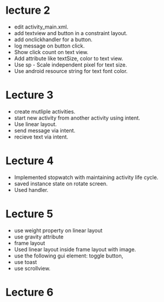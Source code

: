# lecture 2
- edit activity_main.xml. 
- add textview and button in a constraint layout. 
- add onclickhandler for a button. 
- log message on button click. 
- Show click count on text view.
- Add attribute like textSize, color to text view. 
- Use sp - Scale independent pixel for text size. 
- Use android resource string for text font color.

# Lecture 3
- create mutliple activities.
- start new activity from another activity using intent.
- Use linear layout.
- send message via intent.
- recieve text via intent.

# Lecture 4
- Implemented stopwatch with maintaining activity life cycle.
- saved instance state on rotate screen.
- Used handler.

# Lecture 5
- use weight property on linear layout
- use gravity attribute 
- frame layout 
- Used linear layout inside frame layout with image. 
- use the following gui element: toggle button, 
- use toast
- use scrollview. 

# Lecture 6

